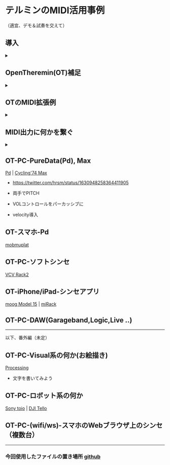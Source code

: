# テルミンのMIDI活用事例

（適宜、デモ＆試奏を交えて）

## 導入
<details>
<summary></summary>

- 動機：John Cageのテルミニストdis
(1937,[出典](https://archive.org/details/silencelecturesw1961cage/page/4/mode/2up?q=Theremin))
<!--
テルミン博士が真に新しい可能性を持つ楽器を提供したにもかかわらず、
テルミニストはこの楽器を古い楽器のように聴かせることに全力を尽くし、
気持ち悪いほど甘〜いビブラートをかけ、過去の名作を苦労して演奏している。
テルミニスト＝検閲官によって、私たちは新しい音の体験から遮られている。
-->

- 狙い：音色やエフェクトの柔軟なコントロール、外部連携、音以外も含めた多様な表現のために
<details>
<summary>CV出力、MIDI出力を備えた（主な）テルミン</summary>

||model|CV out|MIDI out|
|--|--|--|--|
|moog|Claravox Centennial|O  (Pitch,Vol)|O|
|moog|Etherwave (new, Plus)|O   (Pitch,Vol,Gate)|-|
|moog|Theremini|O  (Pitch __or__  Vol)|O|
|GaudiLabs|OpenTheremin|O  (Pitch,Vol)|△|
</details>

---

</details>

## OpenTheremin(OT)補足
<details>
<summary></summary>

- OT内蔵の波形 https://twitter.com/hrsm/status/1635980539391016960
- EWの波形をオシロ表示 https://twitter.com/hrsm/status/1634918884951363584
- Etherwaveの波形取込み＆差し替え、ファームウェア（FW）書き込み　[fw01]
- CV出力とは、オシロ表示
- CV出力に何かを繋ぐ
[KORG NTS-2](https://www.korg.com/jp/products/dj/nts_2/) | 
[Bastle KASTLE](https://umbrella-company.jp/bastl-instruments-kastle-v1.5.html) | 
[LittleBits SynthKit](https://www.littlebits-jp.com/synth-kit)
</details>

## OTのMIDI拡張例
<details>
<summary></summary>

- MIDIインタフェース基板追加+はんだ付け
[XIAO RP2040](https://www.switch-science.com/products/7634) | 
[before/after](https://twitter.com/hrsm/status/1635315290937638914)
- ケースの3Dプリント 
[CAD](https://www.autodesk.co.jp/products/fusion-360/personal) | 
[STL](https://github.com/nomargin/opentheremin-synth/blob/main/case/OTv4midi-case4.stl) | 
材料=[Resin A1 Pro](https://twitter.com/hrsm/status/1657014608954290177), 
エコノミーナイロン | 
[発注](https://make.dmm.com/mypage/orders/)
- ファームウェア入れ替え
 
</details>


## MIDI出力に何かを繋ぐ
<details>
<summary></summary>

- テルミンの特徴を活かす
- PITCH,VOLUMEデータのアサイン
- その他のパラメータ追加
- 演奏中のパラメータ変更 GamePad | GENKI Wave Ring | AppleWatch
</details>

## OT-PC-PureData(Pd), Max
[Pd](https://puredata.info/downloads/pure-data) | 
[Cycling'74 Max](https://cycling74.com/products/max)

<!-- https://twitter.com/hrsm/status/1434858040449064961 -->
- https://twitter.com/hrsm/status/1630948258364411905

- 両手でPITCH
- VOLコントロールをパーカッシブに
- velocity導入

## OT-スマホ-Pd
[mobmuplat](https://danieliglesia.com/mobmuplat/)

## OT-PC-ソフトシンセ
[VCV Rack2](https://vcvrack.com/Rack)

## OT-iPhone/iPad-シンセアプリ
[moog Model 15](https://apps.apple.com/jp/app/model-15-modular-synthesizer/id1041465860) | 
[miRack](https://mirack.app/)

## OT-PC-DAW(Garageband,Logic,Live ..)

*** 
以下、番外編（未定）

## OT-PC-Visual系の何か(お絵描き)
[Processing](https://processing.org/)
- 文字を書いてみよう

## OT-PC-ロボット系の何か
[Sony toio](https://toio.io/programming/#28) | 
[DJI Tello](https://www.ryzerobotics.com/jp/tello-edu)

## OT-PC-(wifi/ws)-スマホのWebブラウザ上のシンセ（複数台）

***

### 今回使用したファイルの置き場所 [github](https://github.com/nomargin/opentheremin-synth)


